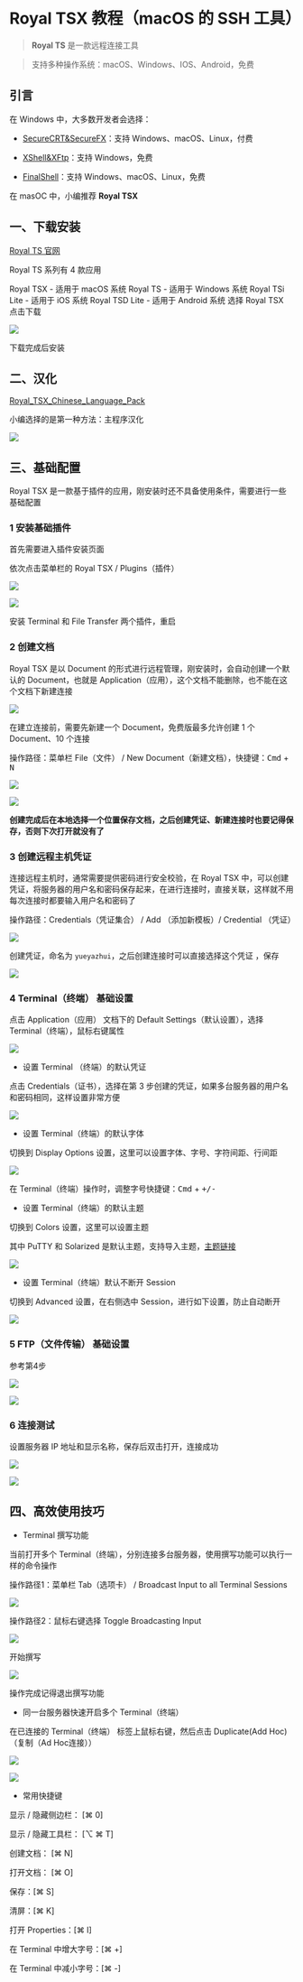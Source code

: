 # Royal TSX 教程（macOS 的 SSH 工具）

> **Royal TS** 是一款远程连接工具

> 支持多种操作系统：macOS、Windows、IOS、Android，免费

## 引言

在 Windows 中，大多数开发者会选择：

* [SecureCRT&SecureFX](https://securecrtfx.cn/)：支持 Windows、macOS、Linux，付费
* [XShell&XFtp](https://www.xshell.com/zh/free-for-home-school/)：支持 Windows，免费


* [FinalShell](http://www.hostbuf.com/)：支持 Windows、macOS、Linux，免费

在 masOC 中，小编推荐 **Royal TSX**

## 一、下载安装

[Royal TS 官网](https://www.royalapps.com/ts/mac/download)

Royal TS 系列有 4 款应用

Royal TSX - 适用于 macOS 系统
Royal TS - 适用于 Windows 系统
Royal TSi Lite - 适用于 iOS 系统
Royal TSD Lite - 适用于 Android 系统
选择 Royal TSX 点击下载

![](https://gitee.com/yueyazhui/pic-go/raw/master/img/RoyalTSX_202304291126876.png)

下载完成后安装

## 二、汉化

[Royal_TSX_Chinese_Language_Pack](https://gitee.com/liuze0109_admin/Royal_TSX_Chinese_Language_Pack.git)

小编选择的是第一种方法：主程序汉化

![](https://gitee.com/yueyazhui/pic-go/raw/master/img/RoyalTSX_202304291143807.png)

## 三、基础配置

Royal TSX 是一款基于插件的应用，刚安装时还不具备使用条件，需要进行一些基础配置

### 1 安装基础插件

首先需要进入插件安装页面

依次点击菜单栏的 Royal TSX / Plugins（插件）

![](https://gitee.com/yueyazhui/pic-go/raw/master/img/RoyalTSX_202304291150399.png)

![](https://gitee.com/yueyazhui/pic-go/raw/master/img/RoyalTSX_202304291156314.png)

安装 Terminal 和 File Transfer 两个插件，重启

### 2 创建文档

Royal TSX 是以 Document 的形式进行远程管理，刚安装时，会自动创建一个默认的 Document，也就是 Application（应用），这个文档不能删除，也不能在这个文档下新建连接

![](https://gitee.com/yueyazhui/pic-go/raw/master/img/RoyalTSX_202304291202595.png)

在建立连接前，需要先新建一个 Document，免费版最多允许创建 1 个 Document、10 个连接

操作路径：菜单栏 File（文件） / New Document（新建文档），快捷键：<kbd>Cmd</kbd> + <kbd>N</kbd>

![](https://gitee.com/yueyazhui/pic-go/raw/master/img/RoyalTSX_202304291207420.png)

![](https://gitee.com/yueyazhui/pic-go/raw/master/img/RoyalTSX_202304291231809.png)

**创建完成后在本地选择一个位置保存文档，之后创建凭证、新建连接时也要记得保存，否则下次打开就没有了**

### 3 创建远程主机凭证

连接远程主机时，通常需要提供密码进行安全校验，在 Royal TSX 中，可以创建凭证，将服务器的用户名和密码保存起来，在进行连接时，直接关联，这样就不用每次连接时都要输入用户名和密码了

操作路径：Credentials（凭证集合） / Add （添加新模板）/ Credential （凭证）

![](https://gitee.com/yueyazhui/pic-go/raw/master/img/RoyalTSX_202304291234016.png)

创建凭证，命名为 `yueyazhui`，之后创建连接时可以直接选择这个凭证 ，保存

![](https://gitee.com/yueyazhui/pic-go/raw/master/img/RoyalTSX_202304291240883.png)

### 4 Terminal（终端） 基础设置

点击 Application（应用） 文档下的 Default Settings（默认设置），选择 Terminal（终端），鼠标右键属性

![](https://gitee.com/yueyazhui/pic-go/raw/master/img/RoyalTSX_202304291332391.png)

* 设置 Terminal （终端）的默认凭证

点击 Credentials（证书），选择在第 3 步创建的凭证，如果多台服务器的用户名和密码相同，这样设置非常方便

![](https://gitee.com/yueyazhui/pic-go/raw/master/img/RoyalTSX_202304291245559.png)

* 设置 Terminal（终端）的默认字体

切换到 Display Options 设置，这里可以设置字体、字号、字符间距、行间距

![](https://gitee.com/yueyazhui/pic-go/raw/master/img/RoyalTSX_202304291259519.png)

在 Terminal（终端）操作时，调整字号快捷键：<kbd>Cmd</kbd> + <kbd>+/-</kbd>

* 设置 Terminal（终端）的默认主题

切换到 Colors 设置，这里可以设置主题

其中 PuTTY 和 Solarized 是默认主题，支持导入主题，[主题链接](https://iterm2colorschemes.com/)

![](https://gitee.com/yueyazhui/pic-go/raw/master/img/RoyalTSX_202304291308049.png)

* 设置 Terminal（终端）默认不断开 Session

切换到 Advanced 设置，在右侧选中 Session，进行如下设置，防止自动断开

![](https://gitee.com/yueyazhui/pic-go/raw/master/img/RoyalTSX_202304291311295.png)

### 5 FTP（文件传输） 基础设置

参考第4步

![](https://gitee.com/yueyazhui/pic-go/raw/master/img/RoyalTSX_202304291329049.png)

![](https://gitee.com/yueyazhui/pic-go/raw/master/img/RoyalTSX_202304291330319.png)

### 6 连接测试

设置服务器 IP 地址和显示名称，保存后双击打开，连接成功

![](https://gitee.com/yueyazhui/pic-go/raw/master/img/RoyalTSX_202304291338816.png)

![](https://gitee.com/yueyazhui/pic-go/raw/master/img/RoyalTSX_202304291341942.png)

## 四、高效使用技巧

* Terminal 撰写功能

当前打开多个 Terminal（终端），分别连接多台服务器，使用撰写功能可以执行一样的命令操作

操作路径1：菜单栏 Tab（选项卡） / Broadcast Input to all Terminal Sessions

![](https://gitee.com/yueyazhui/pic-go/raw/master/img/RoyalTSX_202304291349704.png)

操作路径2：鼠标右键选择 Toggle Broadcasting Input

![](https://gitee.com/yueyazhui/pic-go/raw/master/img/RoyalTSX_202304291348803.png)

开始撰写

![](https://gitee.com/yueyazhui/pic-go/raw/master/img/RoyalTSX_202304291359740.png)

操作完成记得退出撰写功能

* 同一台服务器快速开启多个 Terminal（终端）

在已连接的 Terminal（终端） 标签上鼠标右键，然后点击 Duplicate(Add Hoc)（复制（Ad Hoc连接））

![](https://gitee.com/yueyazhui/pic-go/raw/master/img/RoyalTSX_202304291404348.png)

![](https://gitee.com/yueyazhui/pic-go/raw/master/img/RoyalTSX_202304291407771.png)

* 常用快捷键

显示 / 隐藏侧边栏： [⌘ 0] 

显示 / 隐藏工具栏： [⌥ ⌘ T]

创建文档： [⌘ N]

打开文档： [⌘ O]

保存：[⌘ S]

清屏：[⌘ K]

打开 Properties：[⌘ I]

在 Terminal 中增大字号：[⌘ +]

在 Terminal 中减小字号：[⌘ -]

